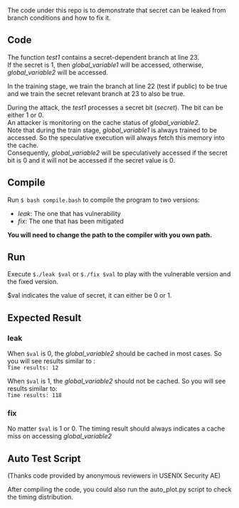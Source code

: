 The code under this repo is to demonstrate that secret can be leaked from branch conditions and how to fix it.


## Code
The function *test1* contains a secret-dependent branch at line 23.  
If the secret is 1, then *global_variable1* will be accessed, otherwise, *global_variable2* will be accessed.  

In the training stage, we train the branch at line 22 (test if public) to be true and 
we train the secret relevant branch at 23 to also be true.  

During the attack, the *test1* processes a secret bit (*secret*). The bit can be either 1 or 0.  
An attacker is monitoring on the cache status of *global_variable2*.  
Note that during the train stage, *global_variable1* is always trained to be accessed. 
So the speculative execution will always fetch this memory into the cache.  
Consequently, *global_variable2* will be speculatively accessed if the secret bit is 0 and 
it will not be accessed if the secret value is 0.

## Compile 
Run `$ bash compile.bash` to compile the program to two versions: 
- *leak*: The one that has vulnerability
- *fix*: The one that has been mitigated

**You will need to change the path to the compiler with you own path.**

## Run
Execute `$./leak $val` or `$./fix $val` to play with the vulnerable version and the fixed version.  

$val indicates the value of secret, it can either be 0 or 1.

## Expected Result
### leak
When `$val` is 0, the *global_variable2* should be cached in most cases. So you will see results similar to :  
`Time results: 12`  

When `$val` is 1, the *global_variable2* should not be cached. So you will see results similar to:  
`Time results: 118`

### fix 
No matter `$val` is 1 or 0. The timing result should always indicates a cache miss on accessing *global_variable2*


## Auto Test Script
(Thanks code provided by anonymous reviewers in USENIX Security AE) 

After compiling the code, you could also run the auto_plot.py script to check the timing distribution.
